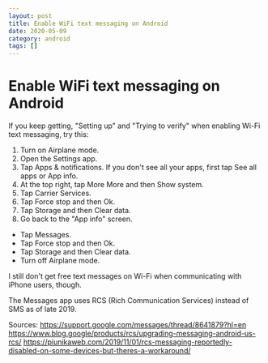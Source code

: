 ```yaml
---
layout: post
title: Enable WiFi text messaging on Android
date: 2020-05-09
category: android
tags: []
---
```

# Enable WiFi text messaging on Android

If you keep getting, "Setting up" and "Trying to verify" when enabling Wi-Fi text messaging, try this:

1. Turn on Airplane mode.
2. Open the Settings app.
3. Tap Apps & notifications. If you don't see all your apps, first tap See all apps or App info.
4. At the top right, tap More More and then Show system.
5. Tap Carrier Services.
6. Tap Force stop and then Ok.
7. Tap Storage and then Clear data.
8. Go back to the "App info" screen.
- Tap Messages.
- Tap Force stop and then Ok.
- Tap Storage and then Clear data.
- Turn off Airplane mode.

I still don't get free text messages on Wi-Fi when communicating with iPhone users, though.

The Messages app uses RCS (Rich Communication Services) instead of SMS as of late 2019.

Sources:
https://support.google.com/messages/thread/8641879?hl=en
https://www.blog.google/products/rcs/upgrading-messaging-android-us-rcs/
https://piunikaweb.com/2019/11/01/rcs-messaging-reportedly-disabled-on-some-devices-but-theres-a-workaround/
